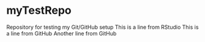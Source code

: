 # myTestRepo
Repository for testing my Git/GitHub setup
This is a line from RStudio
This is a line from GitHub
Another line from GitHub
